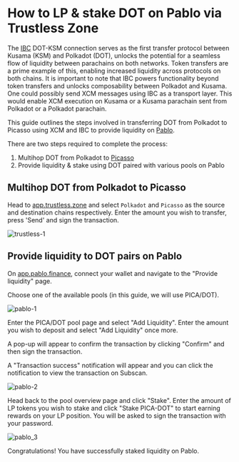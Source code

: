 # How to LP & stake DOT on Pablo via Trustless Zone

The [IBC](../technology/ibc.md) DOT-KSM connection serves as the first transfer protocol between Kusama (KSM) and Polkadot (DOT), unlocks the potential for a seamless flow of liquidity between parachains on both networks. Token transfers are a prime example of this, enabling increased liquidity across protocols on both chains. It is important to note that IBC powers functionality beyond token transfers and unlocks composability between Polkadot and Kusama. One could possibly send XCM messages using IBC as a transport layer. This would enable XCM execution on Kusama or a Kusama parachain sent from Polkadot or a Polkadot parachain. 

This guide outlines the steps involved in transferring DOT from Polkadot to Picasso using XCM and IBC to provide liquidity on [Pablo](../technology/pablo-overview.md).

There are two steps required to complete the process:

1. Multihop DOT from Polkadot to [Picasso](../networks/picasso-parachain-overview.md)
2. Provide liquidity & stake using DOT paired with various pools on Pablo


## Multihop DOT from Polkadot to Picasso

Head to [app.trustless.zone](https://app.trustless.zone/) and select `Polkadot` and `Picasso` as the source and destination chains respectively. Enter the amount you wish to transfer, press 'Send' and sign the transaction.

![trustless-1](./images-dot-lp-guide/ibc-dot-picasso.png)
## Provide liquidity to DOT pairs on Pablo

On [app.pablo.finance](https://app.pablo.finance/), connect your wallet and navigate to the "Provide liquidity" page.

Choose one of the available pools (in this guide, we will use PICA/DOT).

![pablo-1](./images-dot-lp-guide/pablo-lp-1.png)

Enter the PICA/DOT pool page and select "Add Liquidity". Enter the amount you wish to deposit and select "Add Liquidity" once more. 

A pop-up will appear to confirm the transaction by clicking "Confirm" and then sign the transaction. 

A "Transaction success" notification will appear and you can click the notification to view the transaction on Subscan.


![pablo-2](./images-dot-lp-guide/pablo-lp-2.png)

Head back to the pool overview page and click "Stake". Enter the amount of LP tokens you wish to stake and click "Stake PICA-DOT" to start earning rewards on your LP position. You will be asked to sign the transaction with your password.

![pablo_3](./images-dot-lp-guide/stake-3.png)


Congratulations! You have successfully staked liquidity on Pablo.